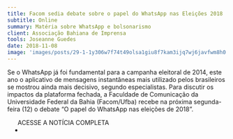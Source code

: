 ```yaml
---
title: Facom sedia debate sobre o papel do WhatsApp nas Eleições 2018
subtitle: Online
summary: Matéria sobre WhatsApp e bolsonarismo
client: Associação Bahiana de Imprensa
tools: Joseanne Guedes
date: 2018-11-08
image: 'images/posts/29-1-1y306w7f74t49olsa1giu8f7kam3ijq7wj6javfwm8h0.png'
---
```


Se o WhatsApp já foi fundamental para a campanha eleitoral de 2014, este ano o aplicativo de mensagens instantâneas mais utilizado pelos brasileiros se mostrou ainda mais decisivo, segundo especialistas. Para discutir os impactos da plataforma fechada, a Faculdade de Comunicação da Universidade Federal da Bahia (Facom/Ufba) recebe na próxima segunda-feira (12) o debate “O papel do WhatsApp nas eleições de 2018”.

<div class="post__share"><ul class="share__list list-reset">ACESSE A NOTÍCIA COMPLETA<li class="share__item" style="margin-left: 10px"><a class="share__link share__facebook" style="background: #fa5657" href="http://www.abi-bahia.org.br/facom-sedia-debate-sobre-o-papel-do-whatsapp-nas-eleicoes-2018/" title="Link" rel="nofollow"><i class="fa-solid fa-link"></i></a></li></ul></div>
<!-- <div class="gallery-box"><div class="gallery"><img src="/clipping/images/example-1.jpg" loading="lazy" alt="Project"><img src="/clipping/images/example-2.jpg" loading="lazy" alt="Project"></div><em>Gallery / <a href="https://www.freepik.com/" target="_blank">Freepic</a></em></div> -->